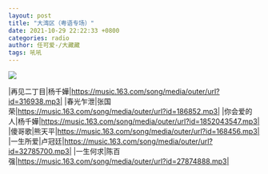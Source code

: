```yaml
---
layout: post
title: "大湾区（粤语专场）"
date: 2021-10-29 22:22:33 +0800
categories: radio
author: 任可爱-/大藏藏
tags: 吼吼
---
```

![]({{site.baseurl}}/images/cover_20211029.jpg)

|再见二丁目|杨千嬅|https://music.163.com/song/media/outer/url?id=316938.mp3|
|春光乍泄|张国荣|https://music.163.com/song/media/outer/url?id=186852.mp3|
|你会爱的人|杨千嬅|https://music.163.com/song/media/outer/url?id=1852043547.mp3|
|傻哥歌|熊天平|https://music.163.com/song/media/outer/url?id=168456.mp3|
|一生所爱|卢冠廷|https://music.163.com/song/media/outer/url?id=32785700.mp3|
|一生何求|陈百强|https://music.163.com/song/media/outer/url?id=27874888.mp3|

